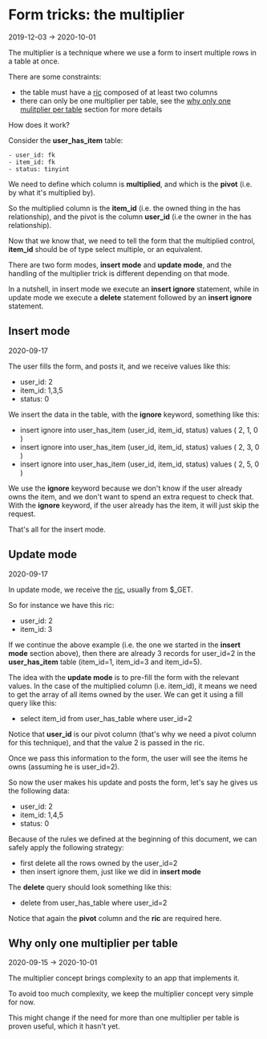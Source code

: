 Form tricks: the multiplier 
=============
2019-12-03 -> 2020-10-01



The multiplier is a technique where we use a form to insert multiple rows in a table at once.




There are some constraints:

- the table must have a [ric](https://github.com/lingtalfi/NotationFan/blob/master/ric.md) composed of at least two columns
- there can only be one multiplier per table, see the [why only one mulitplier per table](#why-only-one-multiplier-per-table) section for more details





How does it work?

Consider the **user_has_item** table:

```text
- user_id: fk
- item_id: fk
- status: tinyint

```


We need to define which column is **multiplied**, and which is the **pivot** (i.e. by what it's multiplied by).


So the multiplied column is the **item_id** (i.e. the owned thing in the has relationship), and 
the pivot is the column **user_id** (i.e the owner in the has relationship).


Now that we know that, we need to tell the form that the multiplied control, **item_id** should be of type select multiple, or an equivalent.


There are two form modes, **insert mode** and **update mode**, and the handling of the multiplier trick is different depending on that mode.


In a nutshell, in insert mode we execute an **insert ignore** statement, while in update mode we execute a **delete** statement followed by an **insert ignore** statement.


Insert mode
-----------
2020-09-17

The user fills the form, and posts it, and we receive values like this:


- user_id: 2
- item_id: 1,3,5
- status: 0


We insert the data in the table, with the **ignore** keyword, something like this:

- insert ignore into user_has_item (user_id, item_id, status) values ( 2, 1, 0 )
- insert ignore into user_has_item (user_id, item_id, status) values ( 2, 3, 0 )
- insert ignore into user_has_item (user_id, item_id, status) values ( 2, 5, 0 )


We use the **ignore** keyword because we don't know if the user already owns the item, and we don't want to spend
an extra request to check that. With the **ignore** keyword, if the user already has the item, it will just skip the request.


That's all for the insert mode.




Update mode
------------
2020-09-17


In update mode, we receive the [ric](https://github.com/lingtalfi/NotationFan/blob/master/ric.md), usually from $_GET.

So for instance we have this ric:

- user_id: 2
- item_id: 3


If we continue the above example (i.e. the one we started in the **insert mode** section above), then there are already
3 records for user_id=2 in the **user_has_item** table (item_id=1, item_id=3 and item_id=5).


The idea with the **update mode** is to pre-fill the form with the relevant values.
In the case of the multiplied column (i.e. item_id), it means we need to get the array of all items owned by the user.
We can get it using a fill query like this:

- select item_id from user_has_table where user_id=2

Notice that **user_id** is our pivot column (that's why we need a pivot column for this technique), 
and that the value 2 is passed in the ric.


Once we pass this information to the form, the user will see the items he owns (assuming he is user_id=2).


So now the user makes his update and posts the form, let's say he gives us the following data:



- user_id: 2
- item_id: 1,4,5
- status: 0
 
 
 
Because of the rules we defined at the beginning of this document, we can safely apply the following strategy:
 

- first delete all the rows owned by the user_id=2
- then insert ignore them, just like we did in **insert mode**


The **delete** query should look something like this:

- delete from user_has_table where user_id=2


Notice that again the **pivot** column and the **ric** are required here.
 
 
 






Why only one multiplier per table
----------
2020-09-15 -> 2020-10-01




The multiplier concept brings complexity to an app that implements it.

To avoid too much complexity, we keep the multiplier concept very simple for now.

This might change if the need for more than one multiplier per table is proven useful, which it hasn't yet.





    